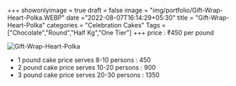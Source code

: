 +++
showonlyimage = true
draft = false
image = "img/portfolio/Gift-Wrap-Heart-Polka.WEBP"
date ="2022-08-07T16:14:29+05:30"
title = "Gift-Wrap-Heart-Polka"
categories = "Celebration Cakes"
Tags = ["Chocolate","Round","Half Kg","One Tier"]
+++
price : ₹450 per pound
<!--more-->
![Gift-Wrap-Heart-Polka](/img/portfolio/Gift-Wrap-Heart-Polka.WEBP)
* 1 pound cake price serves 8-10 persons : 450
* 2 pound cake price serves 10-20 persons : 900
* 3 pound cake price serves 20-30 persons : 1350
